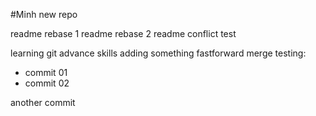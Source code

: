 #Minh new repo

readme rebase 1
readme rebase 2
readme conflict test

learning git advance skills
adding something
fastforward merge testing:
- commit 01
- commit 02

another commit
